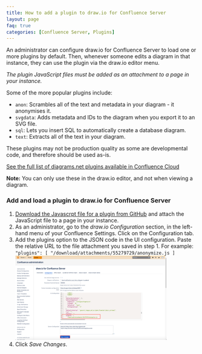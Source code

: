 ```yaml
---
title: How to add a plugin to draw.io for Confluence Server
layout: page
faq: true
categories: [Confluence Server, Plugins]
---
```


An administrator can configure draw.io for Confluence Server to load one or more plugins by default. Then, whenever someone edits a diagram in that instance, they can use the plugin via the draw.io editor menu.

_The plugin JavaScript files must be added as an attachment to a page in your instance._

Some of the more popular plugins include:
* ``anon``: Scrambles all of the text and metadata in your diagram - it anonymises it.
* ``svgdata``: Adds metadata and IDs to the diagram when you export it to an SVG file.
* ``sql``: Lets you insert SQL to automatically create a database diagram.
* ``text``: Extracts all of the text in your diagram.

These plugins may not be production quality as some are developmental code, and therefore should be used as-is.

[See the full list of diagrams.net plugins available in Confluence Cloud](/doc/faq/plugins.html)

**Note:** You can only use these in the draw.io editor, and not when viewing a diagram.

### Add and load a plugin to draw.io for Confluence Server

1. [Download the Javascrpt file for a plugin from GitHub](https://github.com/jgraph/drawio/tree/master/src/main/webapp/plugins) and attach the JavaScript file to a page in your instance.
2. As an administrator, go to the _draw.io Configuration_ section, in the left-hand menu of your Confluence Settings. Click on the Configuration tab.
2. Add the plugins option to the JSON code in the UI configuration. Paste the relative URL to the file attachment you saved in step 1. For example: ``"plugins": [ "/download/attachments/55279729/anonymize.js ]``
<br /><img src="/assets/img/blog/add-anonymize-plugin-confluence-server.png" width="400" alt="Add the anonymize plugin to draw.io in Confluence Cloud">
3. Click _Save Changes_.
